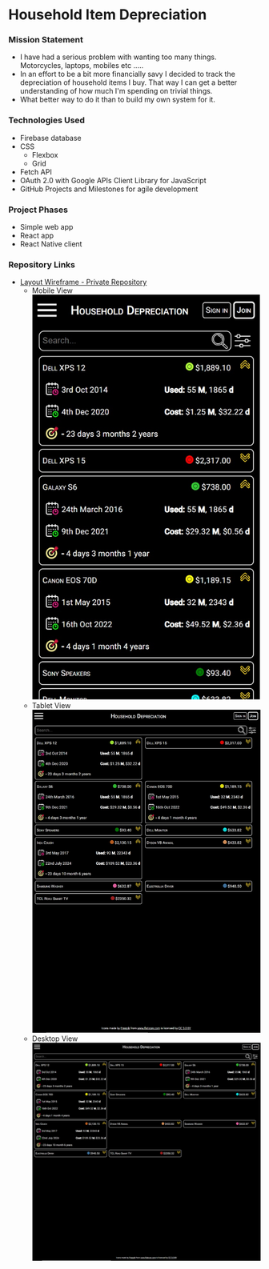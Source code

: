 # Household Item Depreciation 

### Mission Statement
* I have had a serious problem with wanting too many things. Motorcycles, laptops, mobiles etc .....
* In an effort to be a bit more financially savy I decided to track the depreciation of household items I buy. That way I can get a better understanding of how much I'm spending on trivial things. 
* What better way to do it than to build my own system for it.

### Technologies Used

* Firebase database 
* CSS
  * Flexbox
  * Grid
* Fetch API
* OAuth 2.0 with Google APIs Client Library for JavaScript
* GitHub Projects and Milestones for agile development

### Project Phases

* Simple web app
* React app
* React Native client

### Repository Links

* [Layout Wireframe - Private Repository](https://github.com/kumudug/household_depreciation_layout_wireframe)
  * Mobile View
  ![mobileview](https://github.com/kumudug/household_depreciation/blob/master/Responsive_Mobile.jpg "Mobile View")
  * Tablet View
  ![tabletview](https://github.com/kumudug/household_depreciation/blob/master/Responsive_Tablet.jpg "Tablet View")
  * Desktop View
  ![desktopview](https://github.com/kumudug/household_depreciation/blob/master/Responsive_Desktop.jpg "Desktop View")
  

